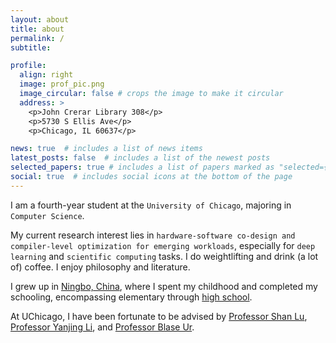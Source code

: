 ```yaml
---
layout: about
title: about
permalink: /
subtitle:

profile:
  align: right
  image: prof_pic.png
  image_circular: false # crops the image to make it circular
  address: >
    <p>John Crerar Library 308</p>
    <p>5730 S Ellis Ave</p>
    <p>Chicago, IL 60637</p>

news: true  # includes a list of news items
latest_posts: false  # includes a list of the newest posts
selected_papers: true # includes a list of papers marked as "selected={true}"
social: true  # includes social icons at the bottom of the page
---
```


I am a fourth-year student at the `University of Chicago`, majoring in `Computer Science`. 

My current research interest lies in `hardware-software co-design and compiler-level optimization for emerging workloads`, especially for `deep learning` and `scientific computing` tasks. I do weightlifting and drink (a lot of) coffee. I enjoy philosophy and literature.

I grew up in [Ningbo, China](https://en.wikipedia.org/wiki/Ningbo), where I spent my childhood and completed my schooling, encompassing elementary through [high school](https://en.wikipedia.org/wiki/Xiaoshi_Middle_School).

At UChicago, I have been fortunate to be advised by [Professor Shan Lu](http://people.cs.uchicago.edu/~shanlu/), [Professor Yanjing Li](http://people.cs.uchicago.edu/~yanjingl/), and [Professor Blase Ur](https://www.blaseur.com/). 


<!-- I had also been glad to work for [Professor Junchen Jiang](https://people.cs.uchicago.edu/~junchenj/), [Professor Yanjing Li](http://people.cs.uchicago.edu/~yanjingl/), [Professor Ben Zhao](https://people.cs.uchicago.edu/~ravenben/), [Professor Haryadi Gunawi](http://people.cs.uchicago.edu/~haryadi/) and [Professor Borja Sotomajor](http://people.cs.uchicago.edu/~borja/) as a Teaching Assistant on Computer Systems and Software Systems, respectively. -->

<!-- <h2><a style="color: inherit;">visitor traffics</a></h2>
<script type="text/javascript" id="clstr_globe" src="//clustrmaps.com/globe.js?d=Uh7DK4eB_0_NuW2yFLoLGxh7bKUnIEhpgvJj7qXedG4"></script> -->

<!-- Link to your favorite [subreddit](http://reddit.com). You can put a picture in, too. The code is already in, just name your picture `prof_pic.jpg` and put it in the `img/` folder.

Put your address / P.O. box / other info right below your picture. You can also disable any of these elements by editing `profile` property of the YAML header of your `_pages/about.md`. Edit `_bibliography/papers.bib` and Jekyll will render your [publications page](/al-folio/publications/) automatically.

Link to your social media connections, too. This theme is set up to use [Font Awesome icons](http://fortawesome.github.io/Font-Awesome/) and [Academicons](https://jpswalsh.github.io/academicons/), like the ones below. Add your Facebook, Twitter, LinkedIn, Google Scholar, or just disable all of them. -->
